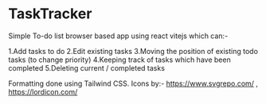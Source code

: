 # TaskTracker
Simple To-do list browser based app using react vitejs which can:-

1.Add tasks to do
2.Edit existing tasks
3.Moving the position of existing todo tasks (to change priority)
4.Keeping track of tasks which have been completed
5.Deleting current / completed tasks

Formatting done using Tailwind CSS. Icons by:- https://www.svgrepo.com/ , https://lordicon.com/
